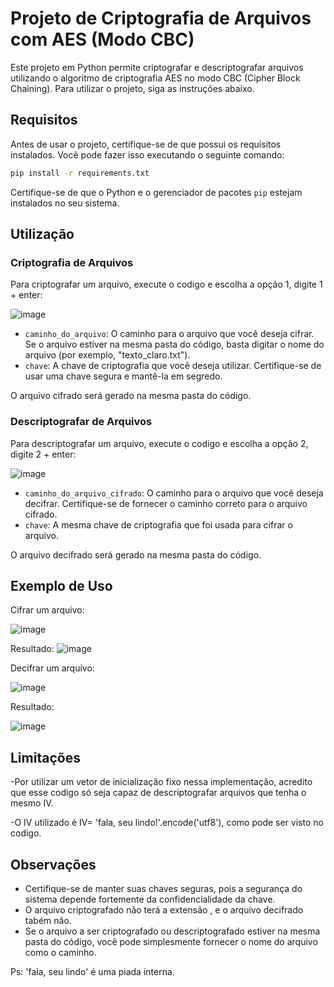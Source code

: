 #  Projeto de Criptografia de Arquivos com AES (Modo CBC)

Este projeto em Python permite criptografar e descriptografar arquivos utilizando o algoritmo de criptografia AES no modo CBC (Cipher Block Chaining). Para utilizar o projeto, siga as instruções abaixo.

## Requisitos

Antes de usar o projeto, certifique-se de que possui os requisitos instalados. Você pode fazer isso executando o seguinte comando:

```bash
pip install -r requirements.txt
```

Certifique-se de que o Python e o gerenciador de pacotes `pip` estejam instalados no seu sistema.

## Utilização

### Criptografia de Arquivos

Para criptografar um arquivo, execute o codigo e escolha a opção 1, digite 1 + enter:

![image](https://github.com/aureliodeboa/Aes/assets/53971991/6163e0b0-7a75-4c93-9762-98aa2afbb698)


- `caminho_do_arquivo`: O caminho para o arquivo que você deseja cifrar. Se o arquivo estiver na mesma pasta do código, basta digitar o nome do arquivo (por exemplo, "texto_claro.txt").
- `chave`: A chave de criptografia que você deseja utilizar. Certifique-se de usar uma chave segura e mantê-la em segredo.

O arquivo cifrado será gerado na mesma pasta do código.

### Descriptografar de Arquivos

Para descriptografar um arquivo, execute o codigo e escolha a opção 2, digite 2 + enter:

![image](https://github.com/aureliodeboa/Aes/assets/53971991/6163e0b0-7a75-4c93-9762-98aa2afbb698)

- `caminho_do_arquivo_cifrado`: O caminho para o arquivo que você deseja decifrar. Certifique-se de fornecer o caminho correto para o arquivo cifrado.
- `chave`: A mesma chave de criptografia que foi usada para cifrar o arquivo.


O arquivo decifrado será gerado na mesma pasta do código.

## Exemplo de Uso

Cifrar um arquivo:

![image](https://github.com/aureliodeboa/Aes/assets/53971991/d2353926-8f9c-4e58-9fa3-2f6812bab721)

Resultado:
![image](https://github.com/aureliodeboa/Aes/assets/53971991/512806c7-8ab7-4a79-a651-2389d000e2ef)


Decifrar um arquivo:

![image](https://github.com/aureliodeboa/Aes/assets/53971991/b80e9bd2-2086-4531-a63f-d433d7f73d3c)

Resultado:

![image](https://github.com/aureliodeboa/Aes/assets/53971991/84a63417-3704-4e29-8601-490f6066c9d7)




## Limitações
-Por utilizar um vetor de inicialização fixo nessa implementação, acredito que esse codigo só seja capaz de descriptografar arquivos que tenha o mesmo IV.

-O IV utilizado é IV= 'fala, seu lindo!'.encode('utf8'), como pode ser visto no codigo.


## Observações

- Certifique-se de manter suas chaves seguras, pois a segurança do sistema depende fortemente da confidencialidade da chave.
- O arquivo criptografado não  terá a extensão , e o arquivo decifrado tabém não.
- Se o arquivo a ser criptografado ou descriptografado estiver na mesma pasta do código, você pode simplesmente fornecer o nome do arquivo como o caminho.

Ps: 'fala, seu lindo' é uma piada interna.
